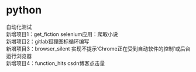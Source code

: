 # python
自动化测试<br>
新增项目1：get_fiction selenium应用：爬取小说<br>
新增项目2：gitlab狐狸图标循环编写<br>
新增项目3：browser_silent 实现不提示‘Chrome正在受到自动软件的控制’或后台运行浏览器<br>
新增项目4：function_hits csdn博客点击量